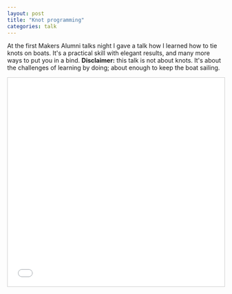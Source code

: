 ```yaml
---
layout: post
title: "Knot programming"
categories: talk
---
```

At the first Makers Alumni talks night I gave a talk how I learned how to tie
knots on boats. It's a practical skill with elegant results, and many more ways
to put you in a bind. **Disclaimer:** this talk is not about knots. It's about
the challenges of learning by doing; about enough to keep the boat sailing.

<div class="embed-container ratio16x9 slideshare">
    <iframe src="//www.slideshare.net/slideshow/embed_code/key/prjgYPtO2jtMS"
    width="595" height="485" frameborder="0" marginwidth="0" marginheight="0"
    scrolling="no" style="border:1px solid #CCC; border-width:1px;
    margin-bottom:5px; max-width: 100%;" allowfullscreen> </iframe>
</div>
